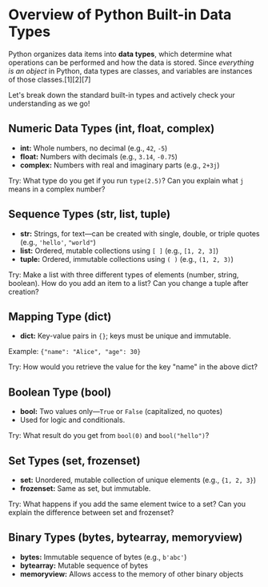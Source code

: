 # Overview of Python Built-in Data Types

Python organizes data items into **data types**, which determine what operations can be performed and how the data is stored. Since *everything is an object* in Python, data types are classes, and variables are instances of those classes.[1][2][7]

Let's break down the standard built-in types and actively check your understanding as we go!

## Numeric Data Types (int, float, complex)
- **int:** Whole numbers, no decimal (e.g., `42`, `-5`)
- **float:** Numbers with decimals (e.g., `3.14`, `-0.75`)
- **complex:** Numbers with real and imaginary parts (e.g., `2+3j`)

Try: What type do you get if you run `type(2.5)`? Can you explain what `j` means in a complex number?

## Sequence Types (str, list, tuple)
- **str:** Strings, for text—can be created with single, double, or triple quotes (e.g., `'hello'`, `"world"`)
- **list:** Ordered, mutable collections using `[ ]` (e.g., `[1, 2, 3]`)
- **tuple:** Ordered, immutable collections using `( )` (e.g., `(1, 2, 3)`)

Try: Make a list with three different types of elements (number, string, boolean). How do you add an item to a list? Can you change a tuple after creation?

## Mapping Type (dict)
- **dict:** Key-value pairs in `{}`; keys must be unique and immutable.

Example: `{"name": "Alice", "age": 30}`

Try: How would you retrieve the value for the key "name" in the above dict?

## Boolean Type (bool)
- **bool:** Two values only—`True` or `False` (capitalized, no quotes)
- Used for logic and conditionals.

Try: What result do you get from `bool(0)` and `bool("hello")`?

## Set Types (set, frozenset)
- **set:** Unordered, mutable collection of unique elements (e.g., `{1, 2, 3}`)
- **frozenset:** Same as set, but immutable.

Try: What happens if you add the same element twice to a set? Can you explain the difference between set and frozenset?

## Binary Types (bytes, bytearray, memoryview)
- **bytes:** Immutable sequence of bytes (e.g., `b'abc'`)
- **bytearray:** Mutable sequence of bytes
- **memoryview:** Allows access to the memory of other binary objects
